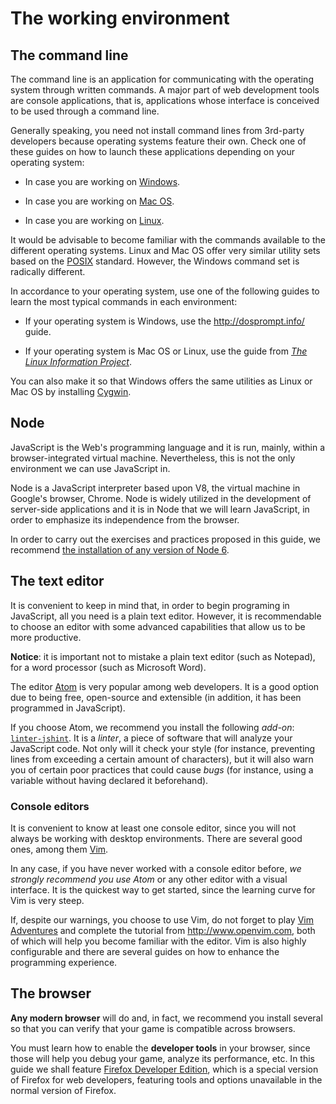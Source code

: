 # The working environment

## The command line

The command line is an application for communicating with the operating system through written commands. A major part of web development tools are console applications, that is, applications whose interface is conceived to be used through a command line.

Generally speaking, you need not install command lines from 3rd-party developers because operating systems feature their own. Check one of these guides on how to launch these applications depending on your operating system:

- In case you are working on  [Windows](http://www.howtogeek.com/235101/10-ways-to-open-the-command-prompt-in-windows-10/).

- In case you are working on [Mac OS](http://blog.teamtreehouse.com/introduction-to-the-mac-os-x-command-line).

- In case you are working on [Linux](http://askubuntu.com/questions/183775/how-do-i-open-a-terminal).

It would be advisable to become familiar with the commands available to the different operating systems. Linux and Mac OS offer very similar utility sets based on the [POSIX](https://en.wikipedia.org/wiki/POSIX) standard. However, the Windows command set is radically different.

In accordance to your operating system, use one of the following guides to learn the most typical commands in each environment:

- If your operating system is Windows, use the http://dosprompt.info/ guide.

- If your operating system is Mac OS or Linux, use the guide from [_The Linux Information
Project_](http://www.linfo.org/command_line_lesson_1.html).

You can also make it so that Windows offers the same utilities as Linux or Mac OS by installing [Cygwin](https://www.cygwin.com/).

## Node

JavaScript is the Web's programming language and it is run, mainly, within a browser-integrated virtual machine. Nevertheless, this is not the only environment we can use JavaScript in.

Node is a JavaScript interpreter based upon V8, the virtual machine in Google's browser, Chrome. Node is widely utilized in the development of server-side applications and it is in Node that we will learn JavaScript, in order to emphasize its independence from the browser.

In order to carry out the exercises and practices proposed in this guide, we recommend [the installation of any version of Node 6](https://nodejs.org/en/).

## The text editor

It is convenient to keep in mind that, in order to begin programing in JavaScript, all you need is a plain text editor. However, it is recommendable to choose an editor with some advanced capabilities that allow us to be more productive.

**Notice**: it is important not to mistake a plain text editor (such as Notepad), for a word processor (such as Microsoft Word).

The editor [Atom](https://atom.io/) is very popular among web developers. It is a good option due to being free, open-source and extensible (in addition, it has been programmed in JavaScript).

If you choose Atom, we recommend you install the following _add-on_: [`linter-jshint`](https://github.com/AtomLinter/linter-jshint). It is a _linter_, a piece of software that will analyze your JavaScript code. Not only will it check your style (for instance, preventing lines from exceeding a certain amount of characters), but it will also warn you of certain poor practices that could cause _bugs_ (for instance, using a variable without having declared it beforehand).

### Console editors

It is convenient to know at least one console editor, since you will not always be working with desktop environments. There are several good ones, among them [Vim](http://www.vim.org/).

In any case, if you have never worked with a console editor before, _we strongly recommend you use Atom_ or any other editor with a visual interface. It is the quickest way to get started, since the learning curve for Vim is very steep.

If, despite our warnings, you choose to use Vim, do not forget to play [Vim Adventures](http://vim-adventures.com/) and complete the tutorial from http://www.openvim.com, both of which will help you become familiar with the editor. Vim is also highly configurable and there are several guides on how to enhance the programming experience.

## The browser

**Any modern browser** will do and, in fact, we recommend you install several so that you can verify that your game is compatible across browsers.

You must learn how to enable the **developer tools** in your browser, since those will help you debug your game, analyze its performance, etc. In this guide we shall feature [Firefox Developer Edition](https://www.mozilla.org/firefox/developer/), which is a special version of Firefox for web developers, featuring tools and options unavailable in the normal version of Firefox.
